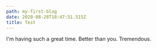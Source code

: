 ```yaml
---
path: my-first-blog
date: 2020-08-28T18:47:51.515Z
title: Test
---
```

I'm having such a great time. Better than you. Tremendous.